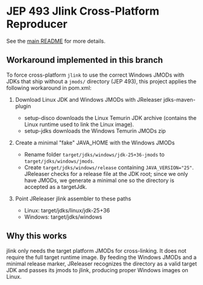 # JEP 493 Jlink Cross-Platform Reproducer

See the [main README](https://github.com/felipebz/jreleaser-jlink-jep493/blob/main/README.md) for more details.

## Workaround implemented in this branch

To force cross-platform `jlink` to use the correct Windows JMODs with JDKs that ship without a `jmods/` directory (JEP
493), this project applies the following workaround in pom.xml:

1) Download Linux JDK and Windows JMODs with JReleaser jdks-maven-plugin

    - setup-disco downloads the Linux Temurin JDK archive (contains the Linux runtime used to link the Linux image).
    - setup-jdks downloads the Windows Temurin JMODs zip

2) Create a minimal "fake" JAVA_HOME with the Windows JMODs

    - Rename folder `target/jdks/windows/jdk-25+36-jmods` to `target/jdks/windows/jmods`.
    - Create `target/jdks/windows/release` containing `JAVA_VERSION="25"`. JReleaser checks for a release file at the
      JDK root; since we only have JMODs, we generate a minimal one so the directory is accepted as a targetJdk.

3) Point JReleaser jlink assembler to these paths

    - Linux: target/jdks/linux/jdk-25+36
    - Windows: target/jdks/windows

## Why this works

jlink only needs the target platform JMODs for cross-linking. It does not require the full target runtime image. By
feeding the Windows JMODs and a minimal release marker, JReleaser recognizes the directory as a valid target JDK and
passes its jmods to jlink, producing proper Windows images on Linux.
